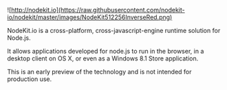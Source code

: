 ![http://nodekit.io](https://raw.githubusercontent.com/nodekit-io/nodekit/master/images/NodeKit512256InverseRed.png)

NodeKit.io is a cross-platform, cross-javascript-engine runtime solution for Node.js.  

It allows applications developed for node.js to run in the browser, in a desktop client on OS X, or even as a Windows 8.1 Store application.

This is an early preview of the technology and is not intended for production use.